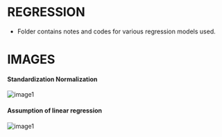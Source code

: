 # REGRESSION

- Folder contains notes and codes for various regression models used.

# IMAGES

#### Standardization Normalization

![image1](link1)

#### Assumption of linear regression

![image1](link1)

